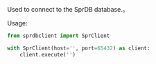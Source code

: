 Used to connect to the SprDB database.。

Usage:
```python
from sprdbclient import SprClient

with SprClient(host='', port=65432) as client:
    client.execute('')
```
